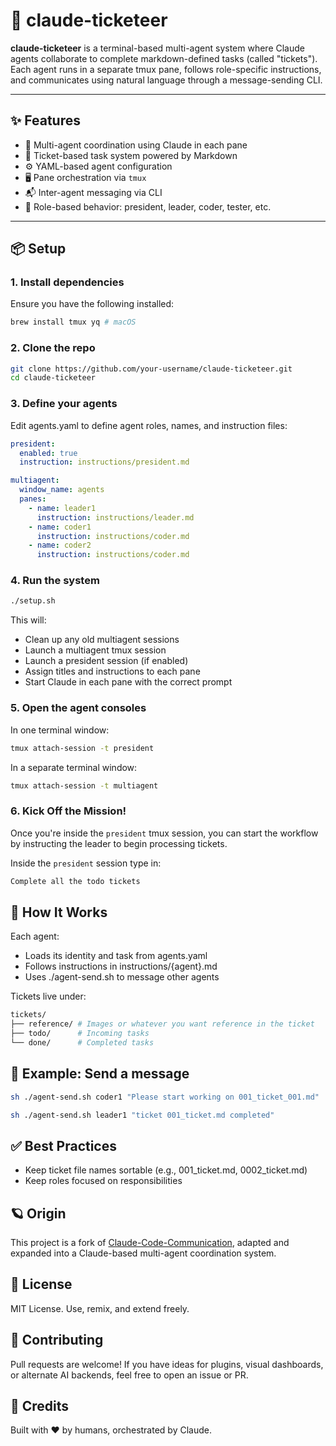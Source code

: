 # 🤖 claude-ticketeer

**claude-ticketeer** is a terminal-based multi-agent system where Claude agents collaborate to complete markdown-defined tasks (called "tickets"). Each agent runs in a separate tmux pane, follows role-specific instructions, and communicates using natural language through a message-sending CLI.

---

## ✨ Features

- 🧠 Multi-agent coordination using Claude in each pane
- 📄 Ticket-based task system powered by Markdown
- ⚙️ YAML-based agent configuration
- 🖥️ Pane orchestration via `tmux`
- 📬 Inter-agent messaging via CLI
- 🪪 Role-based behavior: president, leader, coder, tester, etc.

---

## 📦 Setup

### 1. Install dependencies

Ensure you have the following installed:

```bash
brew install tmux yq # macOS
```

### 2. Clone the repo

```bash
git clone https://github.com/your-username/claude-ticketeer.git
cd claude-ticketeer
```

### 3. Define your agents
Edit agents.yaml to define agent roles, names, and instruction files:

```yaml
president:
  enabled: true
  instruction: instructions/president.md

multiagent:
  window_name: agents
  panes:
    - name: leader1
      instruction: instructions/leader.md
    - name: coder1
      instruction: instructions/coder.md
    - name: coder2
      instruction: instructions/coder.md
```

### 4. Run the system
```bash
./setup.sh
```

This will:
- Clean up any old multiagent sessions
- Launch a multiagent tmux session
- Launch a president session (if enabled)
- Assign titles and instructions to each pane
- Start Claude in each pane with the correct prompt

### 5. Open the agent consoles

In one terminal window:

```bash
tmux attach-session -t president
```

In a separate terminal window:

```bash
tmux attach-session -t multiagent
```

### 6. Kick Off the Mission!

Once you're inside the `president` tmux session, you can start the workflow by instructing the leader to begin processing tickets.

Inside the `president` session type in:

```bash
Complete all the todo tickets
```

## 🧠 How It Works

Each agent:

- Loads its identity and task from agents.yaml
- Follows instructions in instructions/{agent}.md
- Uses ./agent-send.sh to message other agents

Tickets live under:

```bash
tickets/
├── reference/ # Images or whatever you want reference in the ticket
├── todo/      # Incoming tasks
└── done/      # Completed tasks
```

## 💬 Example: Send a message
```bash
sh ./agent-send.sh coder1 "Please start working on 001_ticket_001.md"
```

```bash
sh ./agent-send.sh leader1 "ticket 001_ticket.md completed"
```

## ✅ Best Practices

- Keep ticket file names sortable (e.g., 001_ticket.md, 0002_ticket.md)
- Keep roles focused on responsibilities

## 🪐 Origin

This project is a fork of [Claude-Code-Communication](https://github.com/nishimoto265/Claude-Code-Communication), adapted and expanded into a Claude-based multi-agent coordination system.

## 📜 License
MIT License. Use, remix, and extend freely.

## 👥 Contributing
Pull requests are welcome! If you have ideas for plugins, visual dashboards, or alternate AI backends, feel free to open an issue or PR.

## 🙌 Credits
Built with ❤️ by humans, orchestrated by Claude.
